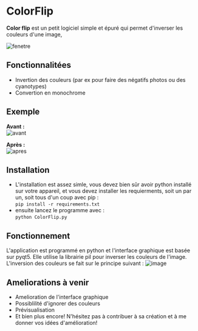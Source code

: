 # ColorFlip
**Color flip** est un petit logiciel simple et épuré qui permet d'inverser les couleurs d'une image,    

![fenetre](https://github.com/Starfish08/ColorFlip/assets/106678916/9c411f12-e4a9-45ac-953e-5530a83099fb)  


## Fonctionnalitées  
- Invertion des couleurs (par ex pour faire des négatifs photos ou des cyanotypes)
- Convertion en monochrome


## Exemple  
**Avant :**  
![avant](https://github.com/Starfish08/ColorFlip/assets/106678916/9f2ee5b5-6d4e-486a-bf65-597d449c028a)  


**Après :**  
![apres](https://github.com/Starfish08/ColorFlip/assets/106678916/778c7139-51aa-42ab-980d-7e01daf5fd3d)  

## Installation  
- L'installation est assez simle, vous devez bien sûr avoir python installé sur votre appareil, et vous devez installer les requierments, soit un par un, soit tous d'un coup avec pip :   
`pip install -r requirements.txt`  
- ensuite lancez le programme avec :   
`python ColorFlip.py`


## Fonctionnement 
L'application est programmé en python et l'interface graphique est basée sur pyqt5. Elle utilise la librairie pil pour inverser les couleurs de l'image. L'inversion des couleurs se fait sur le principe suivant : 
![image](https://github.com/Starfish08/ColorFlip/assets/106678916/2a088883-faa1-4aa4-9e45-8140bd5e8164)


## Ameliorations à venir  
- Amelioration de l'interface graphique
- Possiblilité d'ignorer des couleurs
- Prévisualisation
- Et bien plus encore!
N'hésitez pas à contribuer à sa création et à me donner vos idées d'amélioration!  


